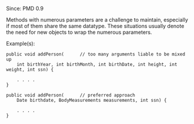 Since: PMD 0.9

Methods with numerous parameters are a challenge to maintain, especially if most of them share the
same datatype. These situations usually denote the need for new objects to wrap the numerous parameters.

Example(s):
```
public void addPerson(		// too many arguments liable to be mixed up
	int birthYear, int birthMonth, int birthDate, int height, int weight, int ssn) {

	. . . .
}
 
public void addPerson(		// preferred approach
	Date birthdate, BodyMeasurements measurements, int ssn) {

	. . . .
}
```
